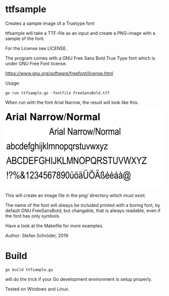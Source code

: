 # ttfsample
Creates a sample image of a Truetype font

ttfsample will take a TTF-file as an input and create a PNG-image 
with a sample of the font. 

For the License see LICENSE.

The program comes with a GNU Free Sans Bold True Type font which 
is under GNU Free Font license.

https://www.gnu.org/software/freefont/license.html

Usage:

    go run ttfsample.go -fontfile FreeSansBold.ttf

When run with the font Arial Narrow, the result will look like this:

![Sample](https://raw.githubusercontent.com/StefanSchroeder/ttfsample/master/sample/sample.png)

This will create an image file in the png/ directory which must exist.

The name of the font will always be included printed with a boring 
font, by default GNU FreeSansBold, but changable, that is always 
readable, even if the font has only symbols.

Have a look at the Makefile for more examples.

Author: Stefan Schröder, 2019

# Build

    go build ttfsample.go 

will do the trick if your Go development environment is setup properly.

Tested on Windows and Linux.





